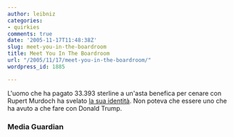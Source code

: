 ```yaml
---
author: leibniz
categories:
- quirkies
comments: true
date: '2005-11-17T11:48:38Z'
slug: meet-you-in-the-boardroom
title: Meet You In The Boardroom
url: "/2005/11/17/meet-you-in-the-boardroom/"
wordpress_id: 1885

---
```

L'uomo che ha pagato 33.393 sterline a un'asta benefica per cenare con Rupert Murdoch ha svelato [la sua identità](http://media.guardian.co.uk/site/story/0,14173,1644560,00.html). Non poteva che essere uno che ha avuto a che fare con Donald Trump.

### Media Guardian
